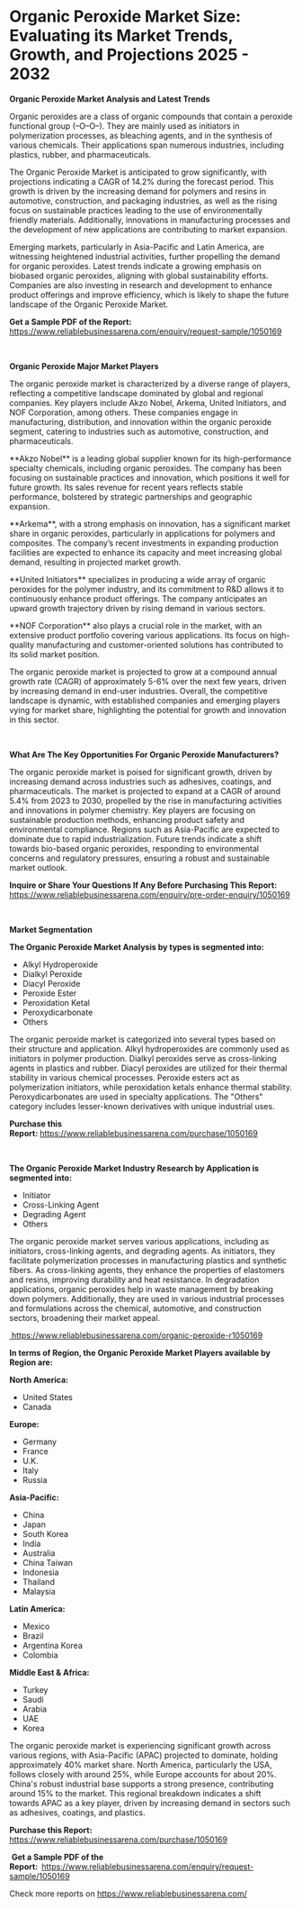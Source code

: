 <p><h1>Organic Peroxide Market Size: Evaluating its Market Trends, Growth, and Projections 2025 - 2032</h1></p><p><strong>Organic Peroxide Market Analysis and Latest Trends</strong></p>
<p><p>Organic peroxides are a class of organic compounds that contain a peroxide functional group (–O–O–). They are mainly used as initiators in polymerization processes, as bleaching agents, and in the synthesis of various chemicals. Their applications span numerous industries, including plastics, rubber, and pharmaceuticals.</p><p>The Organic Peroxide Market is anticipated to grow significantly, with projections indicating a CAGR of 14.2% during the forecast period. This growth is driven by the increasing demand for polymers and resins in automotive, construction, and packaging industries, as well as the rising focus on sustainable practices leading to the use of environmentally friendly materials. Additionally, innovations in manufacturing processes and the development of new applications are contributing to market expansion.</p><p>Emerging markets, particularly in Asia-Pacific and Latin America, are witnessing heightened industrial activities, further propelling the demand for organic peroxides. Latest trends indicate a growing emphasis on biobased organic peroxides, aligning with global sustainability efforts. Companies are also investing in research and development to enhance product offerings and improve efficiency, which is likely to shape the future landscape of the Organic Peroxide Market.</p></p>
<p><strong>Get a Sample PDF of the Report:&nbsp;</strong> <a href="https://www.reliablebusinessarena.com/enquiry/request-sample/1050169?utm_campaign=2518&utm_medium=2&utm_source=Github&utm_content=ia&utm_term=02042025&utm_id=organic-peroxide">https://www.reliablebusinessarena.com/enquiry/request-sample/1050169</a></p>
<p>&nbsp;</p>
<p><strong>Organic Peroxide Major Market Players</strong></p>
<p><p>The organic peroxide market is characterized by a diverse range of players, reflecting a competitive landscape dominated by global and regional companies. Key players include Akzo Nobel, Arkema, United Initiators, and NOF Corporation, among others. These companies engage in manufacturing, distribution, and innovation within the organic peroxide segment, catering to industries such as automotive, construction, and pharmaceuticals.</p><p>**Akzo Nobel** is a leading global supplier known for its high-performance specialty chemicals, including organic peroxides. The company has been focusing on sustainable practices and innovation, which positions it well for future growth. Its sales revenue for recent years reflects stable performance, bolstered by strategic partnerships and geographic expansion.</p><p>**Arkema**, with a strong emphasis on innovation, has a significant market share in organic peroxides, particularly in applications for polymers and composites. The company’s recent investments in expanding production facilities are expected to enhance its capacity and meet increasing global demand, resulting in projected market growth.</p><p>**United Initiators** specializes in producing a wide array of organic peroxides for the polymer industry, and its commitment to R&D allows it to continuously enhance product offerings. The company anticipates an upward growth trajectory driven by rising demand in various sectors.</p><p>**NOF Corporation** also plays a crucial role in the market, with an extensive product portfolio covering various applications. Its focus on high-quality manufacturing and customer-oriented solutions has contributed to its solid market position.</p><p>The organic peroxide market is projected to grow at a compound annual growth rate (CAGR) of approximately 5-6% over the next few years, driven by increasing demand in end-user industries. Overall, the competitive landscape is dynamic, with established companies and emerging players vying for market share, highlighting the potential for growth and innovation in this sector.</p></p>
<p>&nbsp;</p>
<p><strong>What Are The Key Opportunities For Organic Peroxide Manufacturers?</strong></p>
<p><p>The organic peroxide market is poised for significant growth, driven by increasing demand across industries such as adhesives, coatings, and pharmaceuticals. The market is projected to expand at a CAGR of around 5.4% from 2023 to 2030, propelled by the rise in manufacturing activities and innovations in polymer chemistry. Key players are focusing on sustainable production methods, enhancing product safety and environmental compliance. Regions such as Asia-Pacific are expected to dominate due to rapid industrialization. Future trends indicate a shift towards bio-based organic peroxides, responding to environmental concerns and regulatory pressures, ensuring a robust and sustainable market outlook.</p></p>
<p><strong>Inquire or Share Your Questions If Any Before Purchasing This Report:</strong> <a href="https://www.reliablebusinessarena.com/enquiry/pre-order-enquiry/1050169?utm_campaign=2518&utm_medium=2&utm_source=Github&utm_content=ia&utm_term=02042025&utm_id=organic-peroxide">https://www.reliablebusinessarena.com/enquiry/pre-order-enquiry/1050169</a></p>
<p>&nbsp;</p>
<p><strong>Market Segmentation</strong></p>
<p><strong>The Organic Peroxide Market Analysis by types is segmented into:</strong></p>
<p><ul><li>Alkyl Hydroperoxide</li><li>Dialkyl Peroxide</li><li>Diacyl Peroxide</li><li>Peroxide Ester</li><li>Peroxidation Ketal</li><li>Peroxydicarbonate</li><li>Others</li></ul></p>
<p><p>The organic peroxide market is categorized into several types based on their structure and application. Alkyl hydroperoxides are commonly used as initiators in polymer production. Dialkyl peroxides serve as cross-linking agents in plastics and rubber. Diacyl peroxides are utilized for their thermal stability in various chemical processes. Peroxide esters act as polymerization initiators, while peroxidation ketals enhance thermal stability. Peroxydicarbonates are used in specialty applications. The "Others" category includes lesser-known derivatives with unique industrial uses.</p></p>
<p><strong>Purchase this Report:&nbsp;</strong><a href="https://www.reliablebusinessarena.com/purchase/1050169?utm_campaign=2518&utm_medium=2&utm_source=Github&utm_content=ia&utm_term=02042025&utm_id=organic-peroxide">https://www.reliablebusinessarena.com/purchase/1050169</a></p>
<p>&nbsp;</p>
<p><strong>The Organic Peroxide Market Industry Research by Application is segmented into:</strong></p>
<p><ul><li>Initiator</li><li>Cross-Linking Agent</li><li>Degrading Agent</li><li>Others</li></ul></p>
<p><p>The organic peroxide market serves various applications, including as initiators, cross-linking agents, and degrading agents. As initiators, they facilitate polymerization processes in manufacturing plastics and synthetic fibers. As cross-linking agents, they enhance the properties of elastomers and resins, improving durability and heat resistance. In degradation applications, organic peroxides help in waste management by breaking down polymers. Additionally, they are used in various industrial processes and formulations across the chemical, automotive, and construction sectors, broadening their market appeal.</p></p>
<p><a href="https://www.reliablebusinessarena.com/organic-peroxide-r1050169?utm_campaign=2518&utm_medium=2&utm_source=Github&utm_content=ia&utm_term=02042025&utm_id=organic-peroxide">&nbsp;https://www.reliablebusinessarena.com/organic-peroxide-r1050169</a></p>
<p><strong>In terms of Region, the Organic Peroxide Market Players available by Region are:</strong></p>
<p>
    <p> <strong> North America: </strong>
        <ul>
            <li>United States</li>
            <li>Canada</li>
        </ul>
        </p> 
    <p> <strong> Europe: </strong>
        <ul>
            <li>Germany</li>
            <li>France</li>
            <li>U.K.</li>
            <li>Italy</li>
            <li>Russia</li>
        </ul>
        </p> 
    <p> <strong> Asia-Pacific: </strong>
        <ul>
            <li>China</li>
            <li>Japan</li>
            <li>South Korea</li>
            <li>India</li>
            <li>Australia</li>
            <li>China Taiwan</li>
            <li>Indonesia</li>
            <li>Thailand</li>
            <li>Malaysia</li>
        </ul>
        </p> 
    <p> <strong> Latin America: </strong>
        <ul>
            <li>Mexico</li>
            <li>Brazil</li>
            <li>Argentina Korea</li>
            <li>Colombia</li>
        </ul>
        </p> 
    <p> <strong> Middle East & Africa: </strong>
        <ul>
            <li>Turkey</li>
            <li>Saudi</li>
            <li>Arabia</li>
            <li>UAE</li>
            <li>Korea</li>
        </ul>
    </p>
    </p>
<p><p>The organic peroxide market is experiencing significant growth across various regions, with Asia-Pacific (APAC) projected to dominate, holding approximately 40% market share. North America, particularly the USA, follows closely with around 25%, while Europe accounts for about 20%. China's robust industrial base supports a strong presence, contributing around 15% to the market. This regional breakdown indicates a shift towards APAC as a key player, driven by increasing demand in sectors such as adhesives, coatings, and plastics.</p></p>
<p><strong>Purchase this Report: </strong><a href="https://www.reliablebusinessarena.com/purchase/1050169?utm_campaign=2518&utm_medium=2&utm_source=Github&utm_content=ia&utm_term=02042025&utm_id=organic-peroxide">https://www.reliablebusinessarena.com/purchase/1050169</a></p>
<p>&nbsp;<strong>Get a Sample PDF of the Report:&nbsp;&nbsp;</strong><a href="https://www.reliablebusinessarena.com/enquiry/request-sample/1050169?utm_campaign=2518&utm_medium=2&utm_source=Github&utm_content=ia&utm_term=02042025&utm_id=organic-peroxide">https://www.reliablebusinessarena.com/enquiry/request-sample/1050169</a></p>
<p><strong></strong></p>
<p>Check more reports on <a href="https://www.reliablebusinessarena.com/?utm_campaign=2518&utm_medium=2&utm_source=Github&utm_content=ia&utm_term=02042025&utm_id=organic-peroxide">https://www.reliablebusinessarena.com/</a></p>
